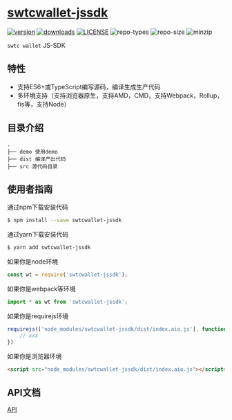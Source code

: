 # [swtcwallet-jssdk](https://github.com/zhaitianye/swtcwallet-jssdk)

[![version](https://img.shields.io/npm/v/swtcwallet-jssdk.svg)](https://www.npmjs.com/package/swtcwallet-jssdk) [![downloads](https://img.shields.io/npm/dm/swtcwallet-jssdk.svg)](https://www.npmjs.com/package/swtcwallet-jssdk) [![LICENSE](https://img.shields.io/npm/l/swtcwallet-jssdk.svg)](https://github.com/zhaitianye/swtcwallet-jssdk/blob/master/LICENSE) ![repo-types](https://img.shields.io/npm/types/swtcwallet-jssdk.svg) ![repo-size](https://img.shields.io/github/repo-size/zhaitianye/swtcwallet-jssdk) ![minzip](https://img.shields.io/bundlephobia/minzip/swtcwallet-jssdk)


`swtc wallet` JS-SDK

## 特性

- 支持ES6+或TypeScript编写源码，编译生成生产代码
- 多环境支持（支持浏览器原生，支持AMD，CMD，支持Webpack，Rollup，fis等，支持Node）

## 目录介绍

```
.
├── demo 使用demo
├── dist 编译产出代码
├── src 源代码目录
```

## 使用者指南

通过npm下载安装代码

```bash
$ npm install --save swtcwallet-jssdk
```

通过yarn下载安装代码

```bash
$ yarn add swtcwallet-jssdk
```

如果你是node环境

```js
const wt = require('swtcwallet-jssdk');
```

如果你是webpack等环境

```js
import * as wt from 'swtcwallet-jssdk';
```

如果你是requirejs环境

```js
requirejs(['node_modules/swtcwallet-jssdk/dist/index.aio.js'], function (wt) {
    // xxx
})
```

如果你是浏览器环境

```html
<script src="node_modules/swtcwallet-jssdk/dist/index.aio.js"></script>
```

## API文档
[API](./doc/api.md)
